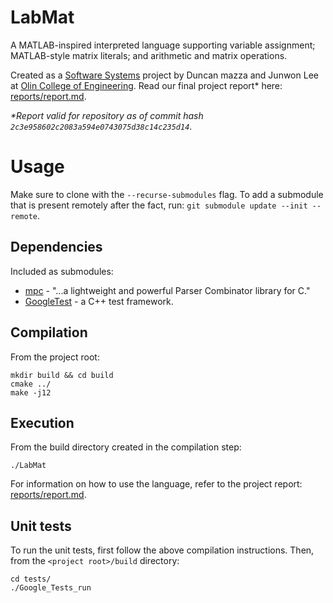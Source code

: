 # LabMat

A MATLAB-inspired interpreted language supporting variable assignment; MATLAB-style matrix literals; and arithmetic and matrix operations.

Created as a [Software Systems](http://olin.smartcatalogiq.com/2020-21/Catalog/Courses-Credits-Hours/ENGR-Engineering/3000/ENGR3525) project by Duncan mazza and Junwon Lee at [Olin College of Engineering](https://www.olin.edu/). Read our final project report* here: [reports/report.md](./reports/report.md).

*\*Report valid for repository as of commit hash `2c3e958602c2083a594e0743075d38c14c235d14`*.

# Usage

Make sure to clone with the `--recurse-submodules` flag. To add a submodule that is present remotely after the fact, run: `git submodule update --init --remote`.

## Dependencies

Included as submodules:

- [mpc](https://github.com/orangeduck/mpc) - "...a lightweight and powerful Parser Combinator library for C."
- [GoogleTest](https://github.com/google/googletest) - a C++ test framework.

## Compilation

From the project root:

```
mkdir build && cd build
cmake ../
make -j12
```

## Execution

From the build directory created in the compilation step:

```
./LabMat
```

For information on how to use the language, refer to the project report: [reports/report.md](./reports/report.md).

## Unit tests

To run the unit tests, first follow the above compilation instructions. Then, from the `<project root>/build` directory:

```
cd tests/
./Google_Tests_run
```
